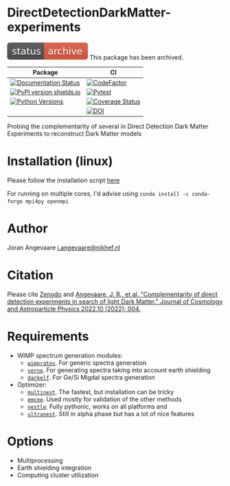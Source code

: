 # DirectDetectionDarkMatter-experiments
[![status: archive](https://github.com/GIScience/badges/raw/master/status/archive.svg)](https://github.com/GIScience/badges#archive)
This package has been archived.

| Package | CI |
| --- | --- |
|[![Documentation Status](https://readthedocs.org/projects/dddm/badge/?version=latest)](https://dddm.readthedocs.io/en/latest/?badge=latest) | [![CodeFactor](https://www.codefactor.io/repository/github/joranangevaare/dddm/badge)](https://www.codefactor.io/repository/github/joranangevaare/dddm)|
|[![PyPI version shields.io](https://img.shields.io/pypi/v/dddm.svg)](https://pypi.python.org/pypi/dddm/) | [![Pytest](https://github.com/joranangevaare/dddm/workflows/Pytest/badge.svg)](https://github.com/joranangevaare/dddm/actions?query=workflow%3APytest) |
|[![Python Versions](https://img.shields.io/pypi/pyversions/reprox.svg)](https://pypi.python.org/pypi/reprox)| [![Coverage Status](https://coveralls.io/repos/github/JoranAngevaare/dddm/badge.svg?branch=master)](https://coveralls.io/github/JoranAngevaare/dddm?branch=master)|
| | [![DOI](https://zenodo.org/badge/214990710.svg)](https://zenodo.org/badge/latestdoi/214990710)|

Probing the complementarity of several in Direct Detection Dark Matter Experiments to reconstruct
Dark Matter models

# Installation (linux)

Please follow the installation
script [here](https://github.com/JoranAngevaare/dddm/blob/master/.github/scripts/install_on_linux.sh)

For running on multiple cores, I'd advise using `conda install -c conda-forge mpi4py openmpi`

# Author

Joran Angevaare <j.angevaare@nikhef.nl>

# Citation
Please cite [Zenodo](https://zenodo.org/badge/latestdoi/214990710) and [Angevaare, J. R., et al. "Complementarity of direct detection experiments in search of light Dark Matter." Journal of Cosmology and Astroparticle Physics 2022.10 (2022): 004. ](https://iopscience.iop.org/article/10.1088/1475-7516/2022/10/004/meta)

# Requirements


- WIMP spectrum generation modules:
  - [`wimprates`](https://github.com/joranangevaare/wimprates). For generic spectra generation
  - [`verne`](https://github.com/joranangevaare/verne). For generating spectra taking into account earth shielding
  - [`darkelf`](https://github.com/JoranAngevaare/DarkELF). For Ge/Si Migdal spectra generation
- Optimizer:
    - [`multinest`](https://github.com/JohannesBuchner/PyMultiNest). The fastest, but installation can be tricky
    - [`emcee`](https://emcee.readthedocs.io/en/stable/). Used mostly for validation of the other methods
    - [`nestle`](http://kylebarbary.com/nestle/). Fully pythonic, works on all platforms and
    - [`ultranest`]( https://johannesbuchner.github.io/UltraNest/using-ultranest.html). Still in alpha phase but has a lot of nice features

# Options

- Multiprocessing
- Earth shielding integration
- Computing cluster utilization


